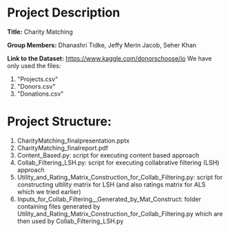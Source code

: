 # Project Description
**Title:**
Charity Matching

**Group Members:**
Dhanashri Tidke, Jeffy Merin Jacob, Seher Khan

**Link to the Dataset:**
https://www.kaggle.com/donorschoose/io
We have only used the files:
1. "Projects.csv"
2. "Donors.csv"
3. "Donations.csv"

# Project Structure:
1. CharityMatching_finalpresentation.pptx
2. CharityMatching_finalreport.pdf
3. Content_Based.py: script for executing content based approach
4. Collab_Filtering_LSH.py: script for executing collabrative filtering (LSH) approach
5. Utility_and_Rating_Matrix_Construction_for_Collab_Filtering.py: script for constructing ultility matrix for LSH (and also ratings matrix for ALS which we tried earlier)
6. Inputs_for_Collab_Filtering__Generated_by_Mat_Construct: folder containing files generated by Utility_and_Rating_Matrix_Construction_for_Collab_Filtering.py which are then used by Collab_Filtering_LSH.py


